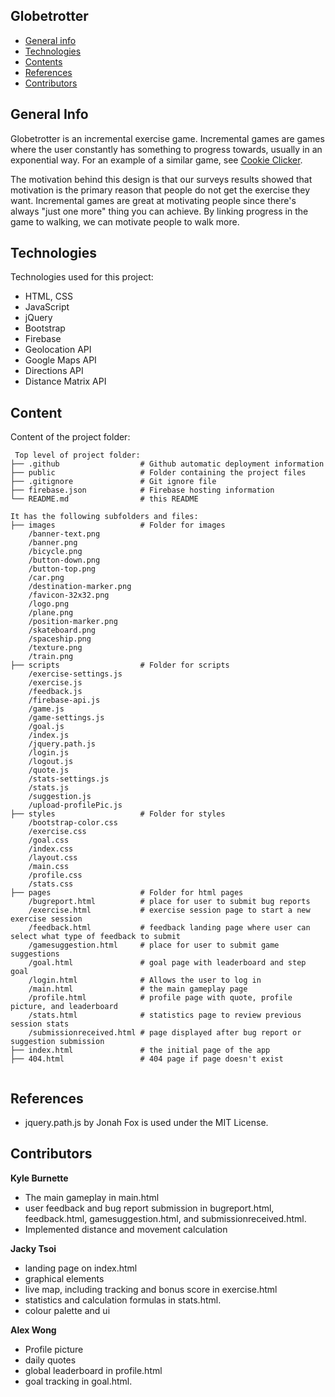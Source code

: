 ## Globetrotter

- [General info](#general-info)
- [Technologies](#technologies)
- [Contents](#content)
- [References](#references)
- [Contributors](#contributors)

## General Info

Globetrotter is an incremental exercise game. Incremental games are games where the user constantly has 
something to progress towards, usually in an exponential way. For an example of a similar game, see
[Cookie Clicker](https://orteil.dashnet.org/cookieclicker/).

The motivation behind this design is that our surveys results showed that motivation is the primary 
reason that people do not get the exercise they want. Incremental games are great at motivating
people since there's always "just one more" thing you can achieve. By linking progress in the game
to walking, we can motivate people to walk more.

## Technologies

Technologies used for this project:

- HTML, CSS
- JavaScript
- jQuery
- Bootstrap
- Firebase
- Geolocation API
- Google Maps API
- Directions API
- Distance Matrix API

## Content

Content of the project folder:

```
 Top level of project folder:
├── .github                  # Github automatic deployment information
├── public                   # Folder containing the project files
├── .gitignore               # Git ignore file
├── firebase.json            # Firebase hosting information
└── README.md                # this README

It has the following subfolders and files:
├── images                   # Folder for images
    /banner-text.png      
    /banner.png
    /bicycle.png
    /button-down.png
    /button-top.png
    /car.png
    /destination-marker.png
    /favicon-32x32.png
    /logo.png
    /plane.png
    /position-marker.png
    /skateboard.png
    /spaceship.png
    /texture.png
    /train.png
├── scripts                  # Folder for scripts
    /exercise-settings.js
    /exercise.js
    /feedback.js
    /firebase-api.js
    /game.js
    /game-settings.js
    /goal.js
    /index.js
    /jquery.path.js
    /login.js
    /logout.js
    /quote.js
    /stats-settings.js
    /stats.js
    /suggestion.js
    /upload-profilePic.js
├── styles                   # Folder for styles
    /bootstrap-color.css
    /exercise.css
    /goal.css
    /index.css
    /layout.css
    /main.css
    /profile.css
    /stats.css
├── pages                    # Folder for html pages
    /bugreport.html          # place for user to submit bug reports
    /exercise.html           # exercise session page to start a new exercise session
    /feedback.html           # feedback landing page where user can select what type of feedback to submit
    /gamesuggestion.html     # place for user to submit game suggestions
    /goal.html               # goal page with leaderboard and step goal
    /login.html              # Allows the user to log in
    /main.html               # the main gameplay page
    /profile.html            # profile page with quote, profile picture, and leaderboard
    /stats.html              # statistics page to review previous session stats         
    /submissionreceived.html # page displayed after bug report or suggestion submission
├── index.html               # the initial page of the app
├── 404.html                 # 404 page if page doesn't exist
        

```

## References
- jquery.path.js by Jonah Fox is used under the MIT License.

## Contributors

**Kyle Burnette**
- The main gameplay in main.html
- user feedback and bug report submission in bugreport.html, feedback.html, gamesuggestion.html, and submissionreceived.html.
- Implemented distance and movement calculation  

**Jacky Tsoi**
- landing page on index.html
- graphical elements
- live map, including tracking and bonus score in exercise.html
- statistics and calculation formulas in stats.html.  
- colour palette and ui

**Alex Wong**
- Profile picture
- daily quotes
- global leaderboard in profile.html
- goal tracking in goal.html.
